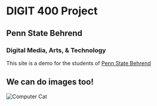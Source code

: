 # DIGIT 400 Project

## Penn State Behrend
### Digital Media, Arts, & Technology

This site is a demo for the students of [Penn State Behrend](http://behrend.psu.edu)

## We can do images too!

![Computer Cat](http://i.huffpost.com/gen/1718649/thumbs/o-CAT-COMPUTER-facebook.jpg)
